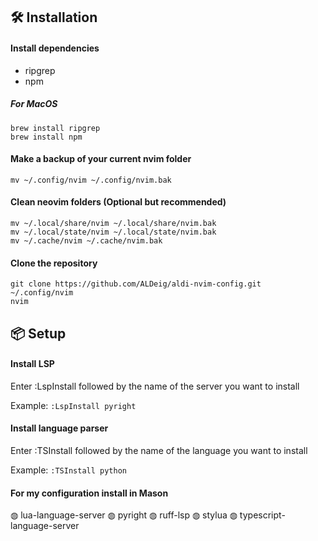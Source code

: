 ## 🛠️ Installation

#### Install dependencies
- ripgrep
- npm
##### For MacOS
```
brew install ripgrep
brew install npm
```

#### Make a backup of your current nvim folder
```
mv ~/.config/nvim ~/.config/nvim.bak
```

#### Clean neovim folders (Optional but recommended)
```
mv ~/.local/share/nvim ~/.local/share/nvim.bak
mv ~/.local/state/nvim ~/.local/state/nvim.bak
mv ~/.cache/nvim ~/.cache/nvim.bak
```

#### Clone the repository
```
git clone https://github.com/ALDeig/aldi-nvim-config.git ~/.config/nvim
nvim
```

## 📦 Setup
#### Install LSP
Enter :LspInstall followed by the name of the server you want to install

Example: `:LspInstall pyright`

#### Install language parser
Enter :TSInstall followed by the name of the language you want to install

Example: `:TSInstall python`

#### For my configuration install in Mason

◍ lua-language-server
◍ pyright
◍ ruff-lsp
◍ stylua
◍ typescript-language-server


